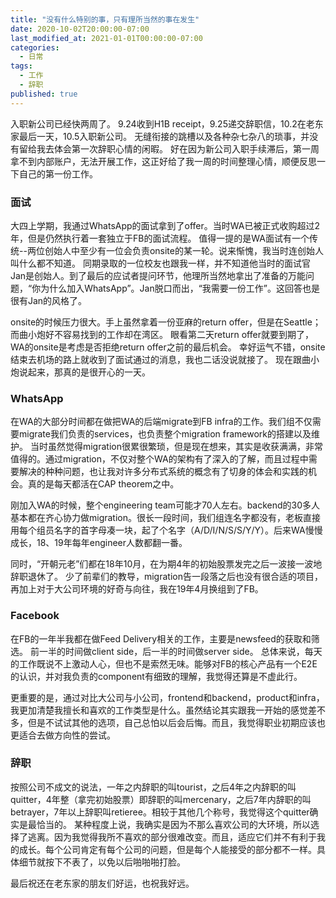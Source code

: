 ```yaml
---
title: "没有什么特别的事，只有理所当然的事在发生"
date: 2020-10-02T20:00:00-07:00
last_modified_at: 2021-01-01T00:00:00-07:00
categories:
  - 日常
tags:
  - 工作
  - 辞职
published: true
---
```


入职新公司已经快两周了。
9.24收到H1B receipt，9.25递交辞职信，10.2在老东家最后一天，10.5入职新公司。
无缝衔接的跳槽以及各种杂七杂八的琐事，并没有留给我去体会第一次辞职心情的闲暇。
好在因为新公司入职手续滞后，第一周拿不到内部账户，无法开展工作，这正好给了我一周的时间整理心情，顺便反思一下自己的第一份工作。

### 面试

大四上学期，我通过WhatsApp的面试拿到了offer。当时WA已被正式收购超过2年，但是仍然执行着一套独立于FB的面试流程。
值得一提的是WA面试有一个传统--两位创始人中至少有一位会负责onsite的某一轮。说来惭愧，我当时连创始人叫什么都不知道。
同期录取的一位校友也跟我一样，并不知道他当时的面试官Jan是创始人。到了最后的应试者提问环节，他理所当然地拿出了准备的万能问题，“你为什么加入WhatsApp”。Jan脱口而出，“我需要一份工作”。这回答也是很有Jan的风格了。

onsite的时候压力很大。手上虽然拿着一份亚麻的return offer，但是在Seattle；而曲小炮好不容易找到的工作却在湾区。
眼看第二天return offer就要到期了，WA的onsite是考虑是否拒绝return offer之前的最后机会。
幸好运气不错，onsite结束去机场的路上就收到了面试通过的消息，我也二话没说就接了。
现在跟曲小炮说起来，那真的是很开心的一天。

### WhatsApp

在WA的大部分时间都在做把WA的后端migrate到FB infra的工作。我们组不仅需要migrate我们负责的services，也负责整个migration framework的搭建以及维护。
当时虽然觉得migration很累很繁琐，但是现在想来，其实是收获满满，非常值得的。通过migration，不仅对整个WA的架构有了深入的了解，而且过程中需要解决的种种问题，也让我对许多分布式系统的概念有了切身的体会和实践的机会。真的是每天都活在CAP theorem之中。

刚加入WA的时候，整个engineering team可能才70人左右。backend的30多人基本都在齐心协力做migration。很长一段时间，我们组连名字都没有，老板直接用每个组员名字的首字母凑一块，起了个名字（A/D/I/N/S/S/Y/Y）。后来WA慢慢成长，18、19年每年engineer人数都翻一番。

同时，“开朝元老”们都在18年10月，在为期4年的初始股票发完之后一波接一波地辞职退休了。
少了前辈们的教导，migration告一段落之后也没有很合适的项目，再加上对于大公司环境的好奇与向往，我在19年4月换组到了FB。

### Facebook

在FB的一年半我都在做Feed Delivery相关的工作，主要是newsfeed的获取和筛选。
前一半的时间做client side，后一半的时间做server side。
总体来说，每天的工作既说不上激动人心，但也不是索然无味。能够对FB的核心产品有一个E2E的认识，并对我负责的component有细致的理解，我觉得还算是不虚此行。

更重要的是，通过对比大公司与小公司，frontend和backend，product和infra，我更加清楚我擅长和喜欢的工作类型是什么。虽然结论其实跟我一开始的感觉差不多，但是不试试其他的选项，自己总怕以后会后悔。而且，我觉得职业初期应该也更适合去做方向性的尝试。

### 辞职

按照公司不成文的说法，一年之内辞职的叫tourist，之后4年之内辞职的叫quitter，4年整（拿完初始股票）即辞职的叫mercenary，之后7年内辞职的叫betrayer，7年以上辞职叫retieree。相较于其他几个称号，我觉得这个quitter确实是最恰当的。
某种程度上说，我确实是因为不那么喜欢公司的大环境，所以选择了逃离。因为我觉得我所不喜欢的部分很难改变。而且，适应它们并不有利于我的成长。每个公司肯定有每个公司的问题，但是每个人能接受的部分都不一样。具体细节就按下不表了，以免以后啪啪啪打脸。

最后祝还在老东家的朋友们好运，也祝我好远。
